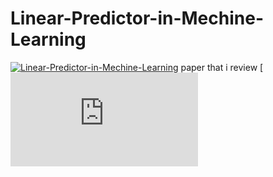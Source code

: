 # Linear-Predictor-in-Mechine-Learning
[![Linear-Predictor-in-Mechine-Learning](https://img.youtube.com/vi/bCAGy87vjhc/0.jpg)](https://www.youtube.com/watch?v=bCAGy87vjhc)
paper that i review [![Linear-Predictor-in-Mechine-Learning](https://www.cs.huji.ac.il/w~shais/UnderstandingMachineLearning/understanding-machine-learning-theory-algorithms.pdf)
